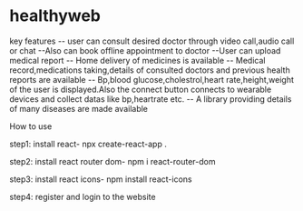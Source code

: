 # healthyweb
key features
-- user can consult desired doctor through video call,audio call or chat
--Also can book offline appointment to doctor
--User can upload medical report
-- Home delivery of medicines is available
-- Medical record,medications taking,details of consulted doctors and previous health reports are available
-- Bp,blood glucose,cholestrol,heart rate,height,weight of the user is displayed.Also the connect button connects to wearable devices and collect datas like bp,heartrate etc.
-- A library providing details of many diseases are made available





How to use

step1: install react-     npx create-react-app .



step2: install react router dom-    npm i react-router-dom



step3: install react icons-    npm install react-icons



step4: register and login to the website

